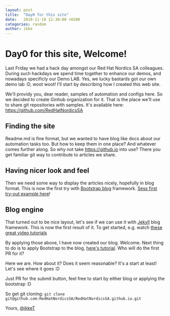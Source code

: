 ```yaml
---
layout: post
title:  "Day0 for this site"
date:   2018-11-18 12:30:00 +0200
categories: random
author: ikke
---
```



# Day0 for this site, Welcome!

Last Friday we had a hack day amongst our Red Hat Nordics SA colleagues.
During such hackdays we spend time together to enhance our demos,
and nowadays specificly our Demo LAB. Yes, we lucky bastards got our
own demo lab :D, woot woot! I'll start by describing how I created
this web site.

We'll providy you, dear reader, samples of automation and configs
here. So we decided to create Ginhub organization for it. That is
the place we'll use to share git repositories with samples. It's
available here: https://github.com/RedHatNordicsSA

## Finding the site

Readme.md is fine format, but we wanted to have blog like docs
about our automation tasks too. But how to keep them in one place?
And whatever comes further along.
So why not take https://github.io into use?
There you get familiar git way to contribute to articles we share.

## Having nicer look and feel

Then we need some way to display the articles nicely, hopefully
in blog format. This is now the first try with
[Bootstrap blog](https://getbootstrap.com/docs/4.1/examples/blog/)
framework. [Sess first try-out example here](https://redhatnordicssa.github.io/index-bs.html)! 

## Blog engine

That turned out to be nice layout, let's see if we can use it with
[Jekyll](https://jekyllrb.com/) blog framework. This is now the first
result of it. To get started, e.g. watch
[these great video tutorials](https://jekyllrb.com/tutorials/video-walkthroughs/)

By applying those above, I have now created our blog. Welcome. Next thing
to do is to apply Bootstrap to the blog,
[here's tutorial](https://experimentingwithcode.com/creating-a-jekyll-blog-with-bootstrap-4-and-sass-part-1/). Who will do the first PR for it?

Here we are. How about it? Does it seem reasonable? It's a
start at least! Let's see where it goes :D

Just PR for the submit button, feel free to start by either blog or applying the bootstrap :D

So get git cloning: ```git clone git@github.com:RedHatNordicsSA/RedHatNordicsSA.github.io.git```


Yours,
 [@ikkeT](https://twitter.com/ikkeT)

